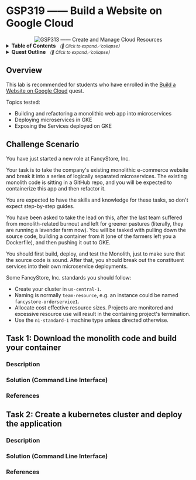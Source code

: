# GSP319 —— Build a Website on Google Cloud

<div align="center">
  <img src="https://i.imgur.com/F3iwIvo.png" alt="GSP313 —— Create and Manage Cloud Resources">
</div>

<details>
  <summary>
    <strong>Table of Contents</strong>
    <small><em>（🔎 Click to expand／collapse）</em></small>
  </summary>

- [GSP319 —— Build a Website on Google Cloud](#gsp319--build-a-website-on-google-cloud)
  - [Overview](#overview)
  - [Challenge Scenario](#challenge-scenario)
  - [Task 1: Download the monolith code and build your container](#task-1-download-the-monolith-code-and-build-your-container)
    - [Description](#description)
    - [Solution (Command Line Interface)](#solution-command-line-interface)
    - [References](#references)
  - [Task 2: Create a kubernetes cluster and deploy the application](#task-2-create-a-kubernetes-cluster-and-deploy-the-application)
    - [Description](#description-1)
    - [Solution (Command Line Interface)](#solution-command-line-interface-1)
    - [References](#references-1)

</details>

<details>
  <summary>
    <strong>Quest Outline</strong>
    <small><em>（🔎 Click to expand／collapse）</em></small>
  </summary>

| Level | Code | Name | Note |
| :--: | :--: | :-- | :--: |
| | VIDEO | [Hosting a static web app on Google Cloud using GCS](https://www.youtube.com/watch?v=HkJxy22P5gk) |  |
| Fundamental | `GSP659` | [Deploy Your Website on Cloud Run](https://google.qwiklabs.com/focuses/10445?parent=catalog) | [EN](../../normal-labs/GSP659_Deploy-Your-Website-on-Cloud-Run/) |
| | VIDEO | [Hosting a web app on Google Cloud using GCE](https://www.youtube.com/watch?v=nnXi0ABwSXA) |  |
| Fundamental | `GSP662` | [Hosting a Web App on Google Cloud Using Compute Engine](https://google.qwiklabs.com/focuses/11952?parent=catalog) | [EN](../../normal-labs/GSP662_Hosting-a-Web-App-on-Google-Cloud-Using-Compute-Engine/) |
| Fundamental | `GSP663` | [Deploy, Scale, and Update Your Website on Google Kubernetes Engine](https://google.qwiklabs.com/focuses/10470?parent=catalog) | [EN](../../normal-labs/GSP663_Deploy-Scale-and-Update-Your-Website-on-Google-Kubernetes-Engine/) |
| Advanced | `GSP699` | [Migrating a Monolithic Website to Microservices on Google Kubernetes Engine](https://google.qwiklabs.com/focuses/11953?parent=catalog) | [EN](../../normal-labs/GSP699_Migrating-a-Monolithic-Website-to-Microservices-on-Google-Kubernetes-Engine/) |
| | VIDEO | [Case Study: Hosting Scalable web apps on Google Cloud](https://www.youtube.com/watch?v=tts41rFP_0k) |  |
| Advanced | `GSP319` | [Build a Website on Google Cloud: Challenge Lab](https://google.qwiklabs.com/focuses/11765?parent=catalog) |  |


</details>

## Overview

This lab is recommended for students who have enrolled in the [Build a Website on Google Cloud](https://google.qwiklabs.com/quests/115) quest.

Topics tested:

- Building and refactoring a monolithic web app into microservices
- Deploying microservices in GKE
- Exposing the Services deployed on GKE

## Challenge Scenario

You have just started a new role at FancyStore, Inc.

Your task is to take the company's existing monolithic e-commerce website and break it into a series of logically separated microservices. The existing monolith code is sitting in a GitHub repo, and you will be expected to containerize this app and then refactor it.

You are expected to have the skills and knowledge for these tasks, so don't expect step-by-step guides.

You have been asked to take the lead on this, after the last team suffered from monolith-related burnout and left for greener pastures (literally, they are running a lavender farm now). You will be tasked with pulling down the source code, building a container from it (one of the farmers left you a Dockerfile), and then pushing it out to GKE.

You should first build, deploy, and test the Monolith, just to make sure that the source code is sound. After that, you should break out the constituent services into their own microservice deployments.

Some FancyStore, Inc. standards you should follow:

- Create your cluster in `us-central-1`.
- Naming is normally `team-resource`, e.g. an instance could be named `fancystore-orderservice1`.
- Allocate cost effective resource sizes. Projects are monitored and excessive resource use will result in the containing project's termination.
- Use the `n1-standard-1` machine type unless directed otherwise.

## Task 1: Download the monolith code and build your container

### Description

### Solution (Command Line Interface)

### References

## Task 2: Create a kubernetes cluster and deploy the application

### Description

### Solution (Command Line Interface)

### References